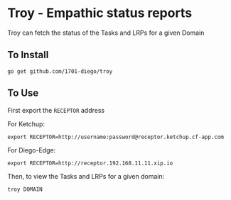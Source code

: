 # Troy - Empathic status reports

Troy can fetch the status of the Tasks and LRPs for a given Domain

## To Install

```
go get github.com/1701-diego/troy
```

## To Use

First export the `RECEPTOR` address

For Ketchup:
```
export RECEPTOR=http://username:password@receptor.ketchup.cf-app.com
```

For Diego-Edge:
```
export RECEPTOR=http://receptor.192.168.11.11.xip.io
```

Then, to view the Tasks and LRPs for a given domain:

```
troy DOMAIN
```